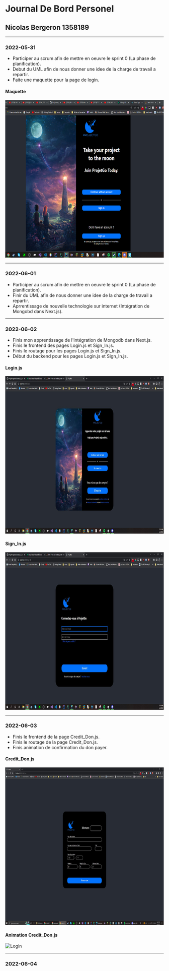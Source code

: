 # Journal De Bord Personel

## Nicolas Bergeron 1358189

---

### 2022-05-31
- Participer au scrum afin de mettre en oeuvre le sprint 0 (La phase de planification).<br>
- Debut du UML afin de nous donner une idee de la charge de travail a repartir.<br>
- Faite une maquette pour la page de login.<br>

#### Maquette
<img src="Image\image_journal_Nicolas\Login.JPG" width="800" height="500" alt="Login">

---

### 2022-06-01

- Participer au scrum afin de mettre en oeuvre le sprint 0 (La phase de planification).<br>
- Finir du UML afin de nous donner une idee de la charge de travail a repartir.<br>
- Aprrentissage de nouvelle technologie sur internet (Intégration de Mongobd dans Next.js).<br> 

---

### 2022-06-02

- Finis mon apprentissage de l'intégration de Mongodb dans Next.js.
- Finis le frontend des pages Login.js et Sign_In.js.
- Finis le routage pour les pages Login.js et Sign_In.js.
- Début du backend pour les pages Login.js et Sign_In.js.

#### Login.js
<img src="Image\image_journal_Nicolas\Login2.JPG" width="800" height="500" alt="Login">

#### Sign_In.js

<img src="Image\image_journal_Nicolas\SignIn.JPG" width="800" height="500" alt="Login">

---

### 2022-06-03

- Finis le frontend de la page Credit_Don.js.
- Finis le routage de la page Credit_Don.js.
- Finis animation de confirmation du don payer.

#### Credit_Don.js
<img src="Image\image_journal_Nicolas\Don.JPG" width="800" height="500" alt="Login">

#### Animation Credit_Don.js
<img src="https://media.giphy.com/media/HeWWoi62mz9Baq35kZ/giphy.gif" width="800" height="500" alt="Login">

---

### 2022-06-04